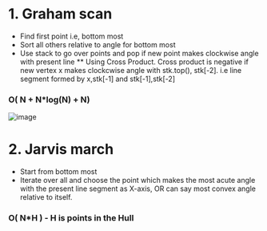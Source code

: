 # 1. Graham scan

 * Find first point i.e, bottom most
 * Sort all others relative to angle for bottom most
 * Use stack to go over points and pop if new point makes clockwise angle with present line
   ** Using Cross Product. Cross product is negative if new vertex x makes clockcwise angle with stk.top(), stk[-2]. i.e line segment formed by x,stk[-1] and stk[-1],stk[-2]  
### O( N + N*log(N) + N)
   
![image](https://github.com/Era-cell/Codes_with_forces/assets/77973415/03b97b83-c064-4ccd-8a36-a5621df3ede0)


# 2. Jarvis march

- Start from bottom most
- Iterate over all and choose the point which makes the most acute angle with the present line segment as X-axis, OR can say most convex angle relative to itself.  
### O( N*H ) - H is points in the Hull
